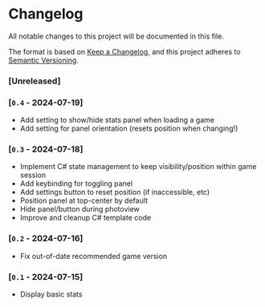 # Changelog

All notable changes to this project will be documented in this file.

The format is based on [Keep a Changelog](https://keepachangelog.com/en/1.1.0/),
and this project adheres to [Semantic Versioning](https://semver.org/spec/v2.0.0.html).

### [Unreleased]

### [`0.4` - 2024-07-19]

- Add setting to show/hide stats panel when loading a game
- Add setting for panel orientation (resets position when changing!)

### [`0.3` - 2024-07-18]

- Implement C# state management to keep visibility/position within game session
- Add keybinding for toggling panel
- Add settings button to reset position (if inaccessible, etc)
- Position panel at top-center by default
- Hide panel/button during photoview
- Improve and cleanup C# template code

### [`0.2` - 2024-07-16]

- Fix out-of-date recommended game version

### [`0.1` - 2024-07-15]

- Display basic stats
